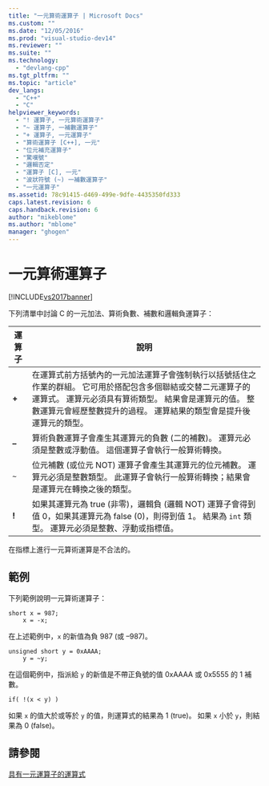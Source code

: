```yaml
---
title: "一元算術運算子 | Microsoft Docs"
ms.custom: ""
ms.date: "12/05/2016"
ms.prod: "visual-studio-dev14"
ms.reviewer: ""
ms.suite: ""
ms.technology: 
  - "devlang-cpp"
ms.tgt_pltfrm: ""
ms.topic: "article"
dev_langs: 
  - "C++"
  - "C"
helpviewer_keywords: 
  - "! 運算子, 一元算術運算子"
  - "~ 運算子, 一補數運算子"
  - "+ 運算子, 一元運算子"
  - "算術運算子 [C++], 一元"
  - "位元補充運算子"
  - "驚嘆號"
  - "邏輯否定"
  - "運算子 [C], 一元"
  - "波狀符號 (~) 一補數運算子"
  - "一元運算子"
ms.assetid: 78c91415-d469-499e-9dfe-4435350fd333
caps.latest.revision: 6
caps.handback.revision: 6
author: "mikeblome"
ms.author: "mblome"
manager: "ghogen"
---
```

# 一元算術運算子
[!INCLUDE[vs2017banner](../assembler/inline/includes/vs2017banner.md)]

下列清單中討論 C 的一元加法、算術負數、補數和邏輯負運算子：  
  
|運算子|說明|  
|---------|--------|  
|**\+**|在運算式前方括號內的一元加法運算子會強制執行以括號括住之作業的群組。  它可用於搭配包含多個聯結或交替二元運算子的運算式。  運算元必須具有算術類型。  結果會是運算元的值。  整數運算元會經歷整數提升的過程。  運算結果的類型會是提升後運算元的類型。|  
|**–**|算術負數運算子會產生其運算元的負數 \(二的補數\)。  運算元必須是整數或浮動值。  這個運算子會執行一般算術轉換。|  
|`~`|位元補數 \(或位元 NOT\) 運算子會產生其運算元的位元補數。  運算元必須是整數類型。  此運算子會執行一般算術轉換；結果會是運算元在轉換之後的類型。|  
|**\!**|如果其運算元為 true \(非零\)，邏輯負 \(邏輯 NOT\) 運算子會得到值 0，如果其運算元為 false \(0\)，則得到值 1。  結果為 `int` 類型。  運算元必須是整數、浮動或指標值。|  
  
 在指標上進行一元算術運算是不合法的。  
  
## 範例  
 下列範例說明一元算術運算子：  
  
```  
short x = 987;  
    x = -x;  
```  
  
 在上述範例中，`x` 的新值為負 987 \(或 –987\)。  
  
```  
unsigned short y = 0xAAAA;  
    y = ~y;  
```  
  
 在這個範例中，指派給 `y` 的新值是不帶正負號的值 0xAAAA 或 0x5555 的 1 補數。  
  
```  
if( !(x < y) )  
```  
  
 如果 `x` 的值大於或等於 `y` 的值，則運算式的結果為 1 \(true\)。  如果 `x` 小於 `y`，則結果為 0 \(false\)。  
  
## 請參閱  
 [具有一元運算子的運算式](../cpp/expressions-with-unary-operators.md)
